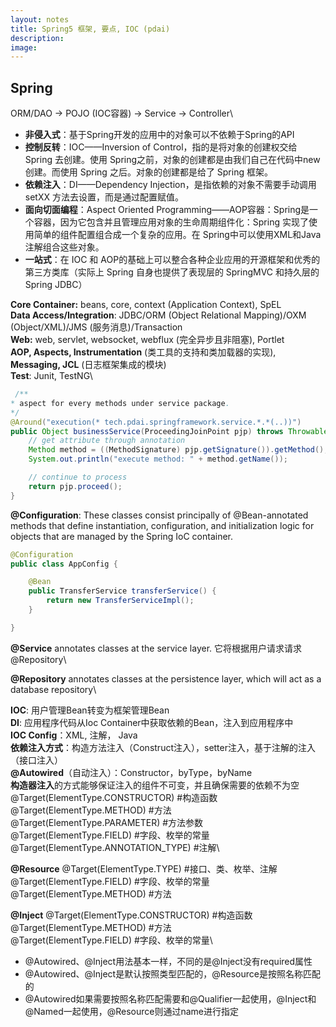 ```yaml
---
layout: notes
title: Spring5 框架, 要点, IOC (pdai)
description: 
image: 
---
```

## Spring

 ORM/DAO -> POJO (IOC容器) -> Service -> Controller\
   - **非侵入式**：基于Spring开发的应用中的对象可以不依赖于Spring的API 
   - **控制反转**：IOC——Inversion of Control，指的是将对象的创建权交给 Spring 去创建。使用 Spring之前，对象的创建都是由我们自己在代码中new创建。而使用 Spring 之后。对象的创建都是给了 Spring 框架。
   - **依赖注入**：DI——Dependency Injection，是指依赖的对象不需要手动调用 setXX 方法去设置，而是通过配置赋值。
   - **面向切面编程**：Aspect Oriented Programming——AOP容器：Spring是一个容器，因为它包含并且管理应用对象的生命周期组件化：Spring 实现了使用简单的组件配置组合成一个复杂的应用。在 Spring中可以使用XML和Java注解组合这些对象。 
   - **一站式**：在 IOC 和 AOP的基础上可以整合各种企业应用的开源框架和优秀的第三方类库（实际上 Spring 自身也提供了表现层的 SpringMVC 和持久层的
   Spring JDBC）

**Core Container:** beans, core, context (Application Context), SpEL\
**Data Access/Integration**: JDBC/ORM (Object Relational Mapping)/OXM (Object/XML)/JMS (服务消息)/Transaction\
**Web:** web, servlet, websocket, webflux (完全异步且非阻塞), Portlet\
**AOP, Aspects, Instrumentation** (类工具的支持和类加载器的实现), **Messaging, JCL** (日志框架集成的模块)\
**Test**: Junit, TestNG\

```java
 /**
* aspect for every methods under service package.
*/
@Around("execution(* tech.pdai.springframework.service.*.*(..))")
public Object businessService(ProceedingJoinPoint pjp) throws Throwable {
    // get attribute through annotation
    Method method = ((MethodSignature) pjp.getSignature()).getMethod();
    System.out.println("execute method: " + method.getName());

    // continue to process
    return pjp.proceed();
}
```
**@Configuration**: These classes consist principally of @Bean-annotated methods that define instantiation, configuration, and initialization logic for objects that are managed by the Spring IoC container.

```java
@Configuration
public class AppConfig {

    @Bean
    public TransferService transferService() {
        return new TransferServiceImpl();
    }

}
```
**@Service** annotates classes at the service layer.  它将根据用户请求请求@Repository\

**@Repository** annotates classes at the persistence layer, which will act as a database repository\

**IOC**: 用户管理Bean转变为框架管理Bean\
**DI**: 应用程序代码从Ioc Container中获取依赖的Bean，注入到应用程序中\
**IOC Config**：XML, 注解， Java\
**依赖注入方式**：构造方法注入（Construct注入），setter注入，基于注解的注入（接口注入）\
**@Autowired**（自动注入）：Constructor，byType，byName\
**构造器注入**的方式能够保证注入的组件不可变，并且确保需要的依赖不为空\
@Target(ElementType.CONSTRUCTOR) #构造函数\
@Target(ElementType.METHOD) #方法\
@Target(ElementType.PARAMETER) #方法参数\
@Target(ElementType.FIELD) #字段、枚举的常量\
@Target(ElementType.ANNOTATION_TYPE) #注解\

**@Resource**
@Target(ElementType.TYPE) #接口、类、枚举、注解
@Target(ElementType.FIELD) #字段、枚举的常量
@Target(ElementType.METHOD) #方法

**@Inject**
@Target(ElementType.CONSTRUCTOR) #构造函数\
@Target(ElementType.METHOD) #方法\
@Target(ElementType.FIELD) #字段、枚举的常量\

- @Autowired、@Inject用法基本一样，不同的是@Inject没有required属性
- @Autowired、@Inject是默认按照类型匹配的，@Resource是按照名称匹配的
- @Autowired如果需要按照名称匹配需要和@Qualifier一起使用，@Inject和@Named一起使用，@Resource则通过name进行指定
